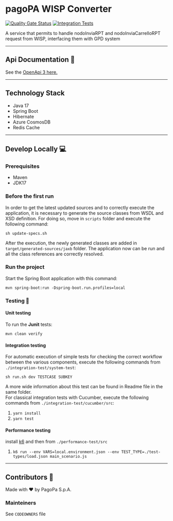 # pagoPA WISP Converter

[![Quality Gate Status](https://sonarcloud.io/api/project_badges/measure?project=pagopa_pagopa-wisp-converter&metric=alert_status)](https://sonarcloud.io/dashboard?id=pagopa_pagopa-wisp-converter)
[![Integration Tests](https://github.com/pagopa/pagopa-wisp-converter/actions/workflows/integration_test.yml/badge.svg?branch=main)](https://github.com/pagopa/pagopa-wisp-converter/actions/workflows/integration_test.yml)

A service that permits to handle nodoInviaRPT and nodoInviaCarrelloRPT request from WISP, interfacing
them with GPD system

---

## Api Documentation 📖

See
the [OpenApi 3 here.](https://editor.swagger.io/?url=https://raw.githubusercontent.com/pagopa/pagopa-wisp-converter/main/openapi/openapi.json)

---

## Technology Stack

- Java 17
- Spring Boot
- Hibernate
- Azure CosmosDB
- Redis Cache

---

## Develop Locally 💻

### Prerequisites

- Maven
- JDK17

### Before the first run

In order to get the latest updated sources and to correctly execute the application, it is necessary to
generate the source classes from WSDL and XSD definition. For doing so, move in `scripts` folder and
execute the following command:

`sh update-specs.sh`

After the execution, the newly generated classes are added in `target/generated-sources/jaxb` folder.
The application now can be run and all the class references are correctly resolved.

### Run the project

Start the Spring Boot application with this command:

`mvn spring-boot:run -Dspring-boot.run.profiles=local`

### Testing 🧪

#### Unit testing

To run the **Junit** tests:

`mvn clean verify`

#### Integration testing

For automatic execution of simple tests for checking the correct workflow between the various components, execute the
following commands from `./integration-test/system-test`:

`sh run.sh dev TESTCASE SUBKEY`

A more wide information about this test can be found in Readme file in the same folder.  
For classical integration tests with Cucumber, execute the following commands from `./integration-test/cucumber/src`:

1. `yarn install`
2. `yarn test`

#### Performance testing

install [k6](https://k6.io/) and then from `./performance-test/src`

1. `k6 run --env VARS=local.environment.json --env TEST_TYPE=./test-types/load.json main_scenario.js`

---

## Contributors 👥

Made with ❤️ by PagoPa S.p.A.

### Mainteiners

See `CODEOWNERS` file
